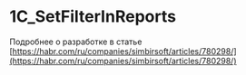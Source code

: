 # 1C_SetFilterInReports

Подробнее о разработке в статье [https://habr.com/ru/companies/simbirsoft/articles/780298/](https://habr.com/ru/companies/simbirsoft/articles/780298/)
